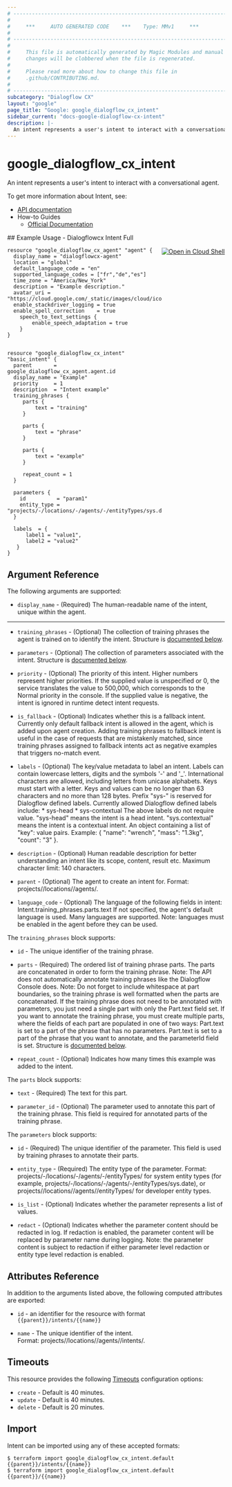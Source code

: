 ```yaml
---
# ----------------------------------------------------------------------------
#
#     ***     AUTO GENERATED CODE    ***    Type: MMv1     ***
#
# ----------------------------------------------------------------------------
#
#     This file is automatically generated by Magic Modules and manual
#     changes will be clobbered when the file is regenerated.
#
#     Please read more about how to change this file in
#     .github/CONTRIBUTING.md.
#
# ----------------------------------------------------------------------------
subcategory: "Dialogflow CX"
layout: "google"
page_title: "Google: google_dialogflow_cx_intent"
sidebar_current: "docs-google-dialogflow-cx-intent"
description: |-
  An intent represents a user's intent to interact with a conversational agent.
---
```


# google\_dialogflow\_cx\_intent

An intent represents a user's intent to interact with a conversational agent.


To get more information about Intent, see:

* [API documentation](https://cloud.google.com/dialogflow/cx/docs/reference/rest/v3/projects.locations.agents.intents)
* How-to Guides
    * [Official Documentation](https://cloud.google.com/dialogflow/cx/docs)

<div class = "oics-button" style="float: right; margin: 0 0 -15px">
  <a href="https://console.cloud.google.com/cloudshell/open?cloudshell_git_repo=https%3A%2F%2Fgithub.com%2Fterraform-google-modules%2Fdocs-examples.git&cloudshell_working_dir=dialogflowcx_intent_full&cloudshell_image=gcr.io%2Fgraphite-cloud-shell-images%2Fterraform%3Alatest&open_in_editor=main.tf&cloudshell_print=.%2Fmotd&cloudshell_tutorial=.%2Ftutorial.md" target="_blank">
    <img alt="Open in Cloud Shell" src="//gstatic.com/cloudssh/images/open-btn.svg" style="max-height: 44px; margin: 32px auto; max-width: 100%;">
  </a>
</div>
## Example Usage - Dialogflowcx Intent Full


```hcl
resource "google_dialogflow_cx_agent" "agent" {
  display_name = "dialogflowcx-agent"
  location = "global"
  default_language_code = "en"
  supported_language_codes = ["fr","de","es"]
  time_zone = "America/New_York"
  description = "Example description."
  avatar_uri = "https://cloud.google.com/_static/images/cloud/icons/favicons/onecloud/super_cloud.png"
  enable_stackdriver_logging = true
  enable_spell_correction    = true
	speech_to_text_settings {
		enable_speech_adaptation = true
	}
}


resource "google_dialogflow_cx_intent" "basic_intent" {
  parent       = google_dialogflow_cx_agent.agent.id
  display_name = "Example"
  priority     = 1
  description  = "Intent example"
  training_phrases {
     parts {
         text = "training"
     }

     parts {
         text = "phrase"
     }

     parts {
         text = "example"
     }

     repeat_count = 1
  }

  parameters {
    id          = "param1"
    entity_type = "projects/-/locations/-/agents/-/entityTypes/sys.date"
  }

  labels  = {
      label1 = "value1",
      label2 = "value2"
   } 
} 
```

## Argument Reference

The following arguments are supported:


* `display_name` -
  (Required)
  The human-readable name of the intent, unique within the agent.


- - -


* `training_phrases` -
  (Optional)
  The collection of training phrases the agent is trained on to identify the intent.
  Structure is [documented below](#nested_training_phrases).

* `parameters` -
  (Optional)
  The collection of parameters associated with the intent.
  Structure is [documented below](#nested_parameters).

* `priority` -
  (Optional)
  The priority of this intent. Higher numbers represent higher priorities.
  If the supplied value is unspecified or 0, the service translates the value to 500,000, which corresponds to the Normal priority in the console.
  If the supplied value is negative, the intent is ignored in runtime detect intent requests.

* `is_fallback` -
  (Optional)
  Indicates whether this is a fallback intent. Currently only default fallback intent is allowed in the agent, which is added upon agent creation. 
  Adding training phrases to fallback intent is useful in the case of requests that are mistakenly matched, since training phrases assigned to fallback intents act as negative examples that triggers no-match event.

* `labels` -
  (Optional)
  The key/value metadata to label an intent. Labels can contain lowercase letters, digits and the symbols '-' and '_'. International characters are allowed, including letters from unicase alphabets. Keys must start with a letter. Keys and values can be no longer than 63 characters and no more than 128 bytes.
  Prefix "sys-" is reserved for Dialogflow defined labels. Currently allowed Dialogflow defined labels include: * sys-head * sys-contextual The above labels do not require value. "sys-head" means the intent is a head intent. "sys.contextual" means the intent is a contextual intent.
  An object containing a list of "key": value pairs. Example: { "name": "wrench", "mass": "1.3kg", "count": "3" }.

* `description` -
  (Optional)
  Human readable description for better understanding an intent like its scope, content, result etc. Maximum character limit: 140 characters.

* `parent` -
  (Optional)
  The agent to create an intent for.
  Format: projects/<Project ID>/locations/<Location ID>/agents/<Agent ID>.

* `language_code` -
  (Optional)
  The language of the following fields in intent:
  Intent.training_phrases.parts.text
  If not specified, the agent's default language is used. Many languages are supported. Note: languages must be enabled in the agent before they can be used.


<a name="nested_training_phrases"></a>The `training_phrases` block supports:

* `id` -
  The unique identifier of the training phrase.

* `parts` -
  (Required)
  The ordered list of training phrase parts. The parts are concatenated in order to form the training phrase.
  Note: The API does not automatically annotate training phrases like the Dialogflow Console does.
  Note: Do not forget to include whitespace at part boundaries, so the training phrase is well formatted when the parts are concatenated.
  If the training phrase does not need to be annotated with parameters, you just need a single part with only the Part.text field set.
  If you want to annotate the training phrase, you must create multiple parts, where the fields of each part are populated in one of two ways:
  Part.text is set to a part of the phrase that has no parameters.
  Part.text is set to a part of the phrase that you want to annotate, and the parameterId field is set.
  Structure is [documented below](#nested_parts).

* `repeat_count` -
  (Optional)
  Indicates how many times this example was added to the intent.


<a name="nested_parts"></a>The `parts` block supports:

* `text` -
  (Required)
  The text for this part.

* `parameter_id` -
  (Optional)
  The parameter used to annotate this part of the training phrase. This field is required for annotated parts of the training phrase.

<a name="nested_parameters"></a>The `parameters` block supports:

* `id` -
  (Required)
  The unique identifier of the parameter. This field is used by training phrases to annotate their parts.

* `entity_type` -
  (Required)
  The entity type of the parameter. 
  Format: projects/-/locations/-/agents/-/entityTypes/<System Entity Type ID> for system entity types (for example, projects/-/locations/-/agents/-/entityTypes/sys.date), or projects/<Project ID>/locations/<Location ID>/agents/<Agent ID>/entityTypes/<Entity Type ID> for developer entity types.

* `is_list` -
  (Optional)
  Indicates whether the parameter represents a list of values.

* `redact` -
  (Optional)
  Indicates whether the parameter content should be redacted in log. If redaction is enabled, the parameter content will be replaced by parameter name during logging. 
  Note: the parameter content is subject to redaction if either parameter level redaction or entity type level redaction is enabled.

## Attributes Reference

In addition to the arguments listed above, the following computed attributes are exported:

* `id` - an identifier for the resource with format `{{parent}}/intents/{{name}}`

* `name` -
  The unique identifier of the intent.  
  Format: projects/<Project ID>/locations/<Location ID>/agents/<Agent ID>/intents/<Intent ID>.


## Timeouts

This resource provides the following
[Timeouts](/docs/configuration/resources.html#timeouts) configuration options:

- `create` - Default is 40 minutes.
- `update` - Default is 40 minutes.
- `delete` - Default is 20 minutes.

## Import


Intent can be imported using any of these accepted formats:

```
$ terraform import google_dialogflow_cx_intent.default {{parent}}/intents/{{name}}
$ terraform import google_dialogflow_cx_intent.default {{parent}}/{{name}}
```
